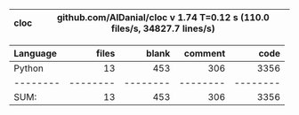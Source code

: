 cloc|github.com/AlDanial/cloc v 1.74  T=0.12 s (110.0 files/s, 34827.7 lines/s)
--- | ---

Language|files|blank|comment|code
:-------|-------:|-------:|-------:|-------:
Python|13|453|306|3356
--------|--------|--------|--------|--------
SUM:|13|453|306|3356

